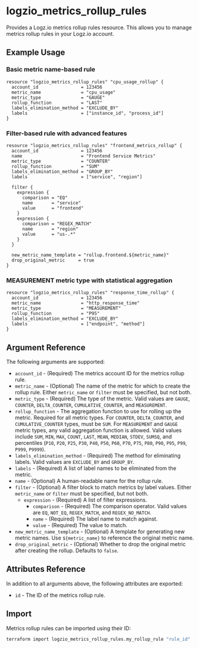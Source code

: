 # logzio_metrics_rollup_rules

Provides a Logz.io metrics rollup rules resource. This allows you to manage metrics rollup rules in your Logz.io account.

## Example Usage

### Basic metric name-based rule

```hcl
resource "logzio_metrics_rollup_rules" "cpu_usage_rollup" {
  account_id                = 123456
  metric_name               = "cpu_usage"
  metric_type               = "GAUGE"
  rollup_function           = "LAST"
  labels_elimination_method = "EXCLUDE_BY"
  labels                    = ["instance_id", "process_id"]
}
```

### Filter-based rule with advanced features

```hcl
resource "logzio_metrics_rollup_rules" "frontend_metrics_rollup" {
  account_id                = 123456
  name                      = "Frontend Service Metrics"
  metric_type               = "COUNTER"
  rollup_function           = "SUM"
  labels_elimination_method = "GROUP_BY"
  labels                    = ["service", "region"]
  
  filter {
    expression {
      comparison = "EQ"
      name       = "service"
      value      = "frontend"
    }
    expression {
      comparison = "REGEX_MATCH"
      name       = "region"
      value      = "us-.*"
    }
  }
  
  new_metric_name_template = "rollup.frontend.${metric_name}"
  drop_original_metric     = true
}
```

### MEASUREMENT metric type with statistical aggregation

```hcl
resource "logzio_metrics_rollup_rules" "response_time_rollup" {
  account_id                = 123456
  metric_name               = "http_response_time"
  metric_type               = "MEASUREMENT"
  rollup_function           = "P95"
  labels_elimination_method = "EXCLUDE_BY"
  labels                    = ["endpoint", "method"]
}
```

## Argument Reference

The following arguments are supported:

* `account_id` - (Required) The metrics account ID for the metrics rollup rule.
* `metric_name` - (Optional) The name of the metric for which to create the rollup rule. Either `metric_name` or `filter` must be specified, but not both.
* `metric_type` - (Required) The type of the metric. Valid values are `GAUGE`, `COUNTER`, `DELTA_COUNTER`, `CUMULATIVE_COUNTER`, and `MEASUREMENT`.
* `rollup_function` - The aggregation function to use for rolling up the metric. Required for all metric types. For `COUNTER`, `DELTA_COUNTER`, and `CUMULATIVE_COUNTER` types, must be `SUM`. For `MEASUREMENT` and `GAUGE` metric types, any valid aggregation function is allowed. Valid values include `SUM`, `MIN`, `MAX`, `COUNT`, `LAST`, `MEAN`, `MEDIAN`, `STDEV`, `SUMSQ`, and percentiles (`P10`, `P20`, `P25`, `P30`, `P40`, `P50`, `P60`, `P70`, `P75`, `P80`, `P90`, `P95`, `P99`, `P999`, `P9999`).
* `labels_elimination_method` - (Required) The method for eliminating labels. Valid values are `EXCLUDE_BY` and `GROUP_BY`.
* `labels` - (Required) A list of label names to be eliminated from the metric.
* `name` - (Optional) A human-readable name for the rollup rule.
* `filter` - (Optional) A filter block to match metrics by label values. Either `metric_name` or `filter` must be specified, but not both.
  * `expression` - (Required) A list of filter expressions.
    * `comparison` - (Required) The comparison operator. Valid values are `EQ`, `NOT_EQ`, `REGEX_MATCH`, and `REGEX_NO_MATCH`.
    * `name` - (Required) The label name to match against.
    * `value` - (Required) The value to match.
* `new_metric_name_template` - (Optional) A template for generating new metric names. Use `${metric_name}` to reference the original metric name.
* `drop_original_metric` - (Optional) Whether to drop the original metric after creating the rollup. Defaults to `false`.

## Attributes Reference

In addition to all arguments above, the following attributes are exported:

* `id` - The ID of the metrics rollup rule.

## Import

Metrics rollup rules can be imported using their ID:

```bash
terraform import logzio_metrics_rollup_rules.my_rollup_rule "rule_id"
``` 